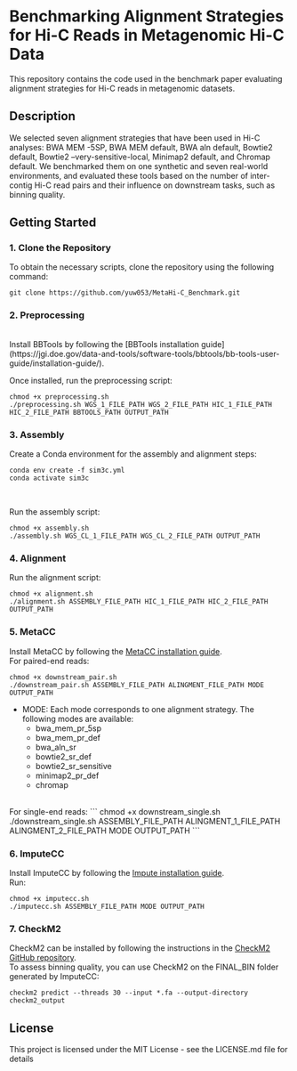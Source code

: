 # Benchmarking Alignment Strategies for Hi-C Reads in Metagenomic Hi-C Data
This repository contains the code used in the benchmark paper evaluating alignment strategies for Hi-C reads in metagenomic datasets.

## Description
We selected seven alignment strategies that have been used in Hi-C analyses: BWA MEM -5SP, BWA MEM default, BWA aln default, Bowtie2 default, Bowtie2 –very-sensitive-local, Minimap2 default, and Chromap default. We benchmarked them on one synthetic and seven real-world environments, and evaluated these tools based on the number of inter-contig Hi-C read pairs and their influence on downstream tasks, such as binning quality.

## Getting Started
### 1. Clone the Repository 
To obtain the necessary scripts, clone the repository using the following command:
```
git clone https://github.com/yuw053/MetaHi-C_Benchmark.git
```

### 2. Preprocessing 
<br>
Install BBTools by following the [BBTools installation guide](https://jgi.doe.gov/data-and-tools/software-tools/bbtools/bb-tools-user-guide/installation-guide/).

Once installed, run the preprocessing script:
```
chmod +x preprocessing.sh
./preprocessing.sh WGS_1_FILE_PATH WGS_2_FILE_PATH HIC_1_FILE_PATH HIC_2_FILE_PATH BBTOOLS_PATH OUTPUT_PATH
```

### 3. Assembly
Create a Conda environment for the assembly and alignment steps:
```
conda env create -f sim3c.yml
conda activate sim3c
```
<br>

Run the assembly script:
```
chmod +x assembly.sh 
./assembly.sh WGS_CL_1_FILE_PATH WGS_CL_2_FILE_PATH OUTPUT_PATH
```

### 4. Alignment 
Run the alignment script:
```
chmod +x alignment.sh
./alignment.sh ASSEMBLY_FILE_PATH HIC_1_FILE_PATH HIC_2_FILE_PATH OUTPUT_PATH
```

### 5. MetaCC
Install MetaCC by following the [MetaCC installation guide](https://github.com/dyxstat/MetaCC?tab=readme-ov-file#installation-guide).
<br>
For paired-end reads:
```
chmod +x downstream_pair.sh
./downstream_pair.sh ASSEMBLY_FILE_PATH ALINGMENT_FILE_PATH MODE OUTPUT_PATH
```
* MODE: Each mode corresponds to one alignment strategy. The following modes are available:
    * bwa_mem_pr_5sp
    * bwa_mem_pr_def
    * bwa_aln_sr
    * bowtie2_sr_def
    * bowtie2_sr_sensitive
    * minimap2_pr_def
    * chromap
<br>
For single-end reads:
```
chmod +x downstream_single.sh
./downstream_single.sh ASSEMBLY_FILE_PATH ALINGMENT_1_FILE_PATH ALINGMENT_2_FILE_PATH MODE OUTPUT_PATH
```

### 6. ImputeCC
Install ImputeCC by following the [Impute installation guide](https://github.com/dyxstat/ImputeCC?tab=readme-ov-file#installation-guide).
<br>
Run:
```
chmod +x imputecc.sh
./imputecc.sh ASSEMBLY_FILE_PATH MODE OUTPUT_PATH
```

### 7. CheckM2
CheckM2 can be installed by following the instructions in the [CheckM2 GitHub repository](https://github.com/chklovski/CheckM2). <br>
To assess binning quality, you can use CheckM2 on the FINAL_BIN folder generated by ImputeCC:
```
checkm2 predict --threads 30 --input *.fa --output-directory checkm2_output
```

## License
This project is licensed under the MIT License - see the LICENSE.md file for details
